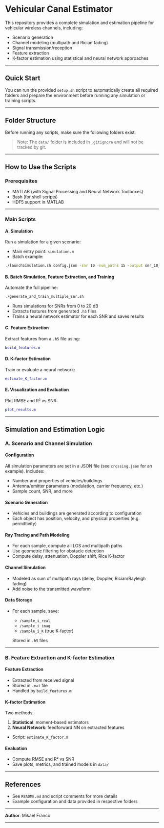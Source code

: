# Vehicular Canal Estimator

This repository provides a complete simulation and estimation pipeline for vehicular wireless channels, including:

- Scenario generation
- Channel modeling (multipath and Rician fading)
- Signal transmission/reception
- Feature extraction
- K-factor estimation using statistical and neural network approaches

---

##  Quick Start

You can run the provided `setup.sh` script to automatically create all required folders and prepare the environment before running any simulation or training scripts.

---

##  Folder Structure

Before running any scripts, make sure the following folders exist:

> Note: The `data/` folder is included in `.gitignore` and will not be tracked by git.

---

##  How to Use the Scripts

###  Prerequisites
- MATLAB (with Signal Processing and Neural Network Toolboxes)
- Bash (for shell scripts)
- HDF5 support in MATLAB

---

###  Main Scripts

#### A. Simulation
Run a simulation for a given scenario:

- Main entry point: `simulation.m`
- Batch example:
```bash
./launchSimulation.sh config.json -snr 10 -num_paths 15 -output snr_10_dB.h5
```

#### B. Batch Simulation, Feature Extraction, and Training
Automate the full pipeline:
```bash
./generate_and_train_multiple_snr.sh 
```
- Runs simulations for SNRs from 0 to 20 dB
- Extracts features from generated `.h5` files
- Trains a neural network estimator for each SNR and saves results

#### C. Feature Extraction
Extract features from a `.h5` file using:
```matlab
build_features.m
```

#### D. K-factor Estimation
Train or evaluate a neural network:
```matlab
estimate_K_factor.m
```

#### E. Visualization and Evaluation
Plot RMSE and R² vs SNR:
```matlab
plot_results.m
```

---

##  Simulation and Estimation Logic

### A. Scenario and Channel Simulation

#### Configuration
All simulation parameters are set in a JSON file (see `crossing.json` for an example). Includes:

- Number and properties of vehicles/buildings
- Antenna/emitter parameters (modulation, carrier frequency, etc.)
- Sample count, SNR, and more

#### Scenario Generation
- Vehicles and buildings are generated according to configuration
- Each object has position, velocity, and physical properties (e.g. permittivity)

#### Ray Tracing and Path Modeling
- For each sample, compute all LOS and multipath paths
- Use geometric filtering for obstacle detection
- Compute delay, attenuation, Doppler shift, Rice K-factor

#### Channel Simulation
- Modeled as sum of multipath rays (delay, Doppler, Rician/Rayleigh fading)
- Add noise to the transmitted waveform

#### Data Storage
- For each sample, save:
  - `/sample_i_real`
  - `/sample_i_imag`
  - `/sample_i_K` (true K-factor)
  
  Stored in `.h5` files

---

### B. Feature Extraction and K-factor Estimation

#### Feature Extraction
- Extracted from received signal
- Stored in `.mat` file
- Handled by `build_features.m`

#### K-factor Estimation
Two methods:

1. **Statistical**: moment-based estimators
2. **Neural Network**: feedforward NN on extracted features

- Script: `estimate_K_factor.m`

#### Evaluation
- Compute RMSE and R² vs SNR
- Save plots, metrics, and trained models in `data/`

---

##  References
- See `README.md` and script comments for more details
- Example configuration and data provided in respective folders

---

**Author**: Mikael Franco  

---

